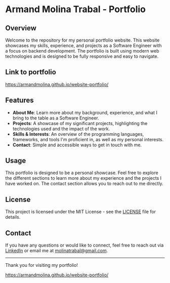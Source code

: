 # Armand Molina Trabal - Portfolio

## Overview

Welcome to the repository for my personal portfolio website. This website showcases my skills, experience, and projects as a Software Engineer with a focus on backend development. The portfolio is built using modern web technologies and is designed to be fully responsive and easy to navigate.

## Link to portfolio
https://armandmolina.github.io/website-portfolio/

## Features

- **About Me**: Learn more about my background, experience, and what I bring to the table as a Software Engineer.
- **Projects**: A showcase of my significant projects, highlighting the technologies used and the impact of the work.
- **Skills & Interests**: An overview of the programming languages, frameworks, and tools I'm proficient in, as well as my personal interests.
- **Contact**: Simple and accessible ways to get in touch with me.

## Usage

This portfolio is designed to be a personal showcase. Feel free to explore the different sections to learn more about my experience and the projects I have worked on. The contact section allows you to reach out to me directly.

## License

This project is licensed under the MIT License - see the [LICENSE](LICENSE) file for details.

## Contact

If you have any questions or would like to connect, feel free to reach out via [LinkedIn](https://www.linkedin.com/in/armandmolinatrabal/) or email me at molinatrabal@gmail.com.

---

Thank you for visiting my portfolio!

https://armandmolina.github.io/website-portfolio/
